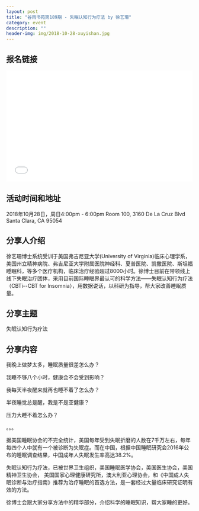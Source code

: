 ```yaml
---
layout: post
title: "谷雨书苑第189期 - 失眠认知行为疗法 by 徐艺珊"
category: event
description: ""
header-img: img/2018-10-28-xuyishan.jpg
---
```


## 报名链接
<div style="width:100%; text-align:left;" ><iframe src="//eventbrite.com/tickets-external?eid=51402821222&ref=etckt" frameborder="0" height="300" width="100%" vspace="0" hspace="0" marginheight="5" marginwidth="5" scrolling="auto" allowtransparency="true"></iframe></div>

## 活动时间和地址
2018年10月28日，周日4:00pm - 6:00pm
Room 100, 3160 De La Cruz Blvd Santa Clara, CA 95054

## 分享人介绍
徐艺珊博士系统受训于美国弗吉尼亚大学(University of Virginia)临床心理学系，美国州立精神病院、弗吉尼亚大学附属医院神经科、夏普医院、凯撒医院、斯坦福睡眠科，等多个医疗机构，临床治疗经验超过8000小时。徐博士目前在带领线上线下失眠治疗团体，采用目前国际睡眠界最认可的科学方法——失眠认知行为疗法（CBTi--CBT for Insomnia），用数据说话，以科研为指导，帮大家改善睡眠质量。

## 分享主题
失眠认知行为疗法


## 分享内容 
我晚上做梦太多，睡眠质量很差怎么办？

我睡不够八个小时，健康会不会受到影响？

我每天半夜醒来就再也睡不着了怎么办？

半夜睡觉总是醒，我是不是亚健康？

压力大睡不着怎么办？

。。。



据美国睡眠协会的不完全统计，美国每年受到失眠折磨的人数在7千万左右，每年每四个人中就有一个被诊断为失眠症。而在中国，根据中国睡眠研究会2016年公布的睡眠调查结果，中国成年人失眠发生率高达38.2%。

失眠认知行为疗法，已被世界卫生组织，美国睡眠医学协会，美国医生协会，美国精神卫生协会， 美国国家心理健康研究所，澳大利亚心理协会，和《中国成人失眠诊断与治疗指南》推荐为治疗睡眠的首选方法，是一套经过大量临床研究证明有效的方法。

徐博士会跟大家分享方法中的精华部分，介绍科学的睡眠知识，帮大家睡的更好。
